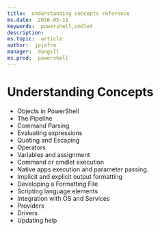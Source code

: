 ```yaml
---
title:  understanding concepts reference
ms.date:  2016-05-11
keywords:  powershell,cmdlet
description:  
ms.topic:  article
author:  jpjofre
manager:  dongill
ms.prod:  powershell
---
```


# Understanding Concepts

*  Objects in PowerShell  
*  The Pipeline
*  Command Parsing
*  Evaluating expressions
*  Quoting and Escaping
*  Operators
*  Variables and assignment
*  Command or cmdlet execution
*  Native apps execution and parameter passing.
*  Implicit and explicit output formatting
*  Developing a Formatting File
*  Scripting language elements
*  Integration with OS and Services
*  Providers
*  Drivers
*  Updating help 

